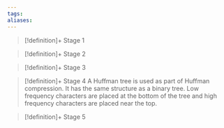 ```yaml
---
tags:
aliases:
---
```


> [!definition]+ Stage 1
>

> [!definition]+ Stage 2
>

> [!definition]+ Stage 3
>

> [!definition]+ Stage 4
> A Huffman tree is used as part of Huffman compression. It has the same structure as a binary tree. Low frequency characters are placed at the bottom of the tree and high frequency characters are placed near the top.

> [!definition]+ Stage 5
>



